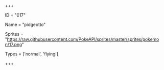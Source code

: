




+++

ID = "017"

Name = "pidgeotto"

Sprites = "https://raw.githubusercontent.com/PokeAPI/sprites/master/sprites/pokemon/17.png"

Types = ['normal', 'flying']

+++


